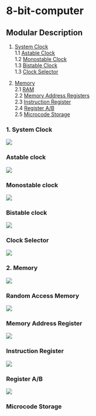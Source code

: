 # 8-bit-computer

## Modular Description

1. [ System Clock ](#desc)  
     1.1 [Astable Clock ](#astable)  
     1.2 [Monostable Clock ](#monostable)  
     1.3 [Bistable Clock ](#bistable)  
     1.3 [Clock Selector ](#selector)  
    
2. [ Memory ](#memory)  
     2.1 [RAM ](#RAM)  
     2.2 [Memory Address Registers](#MAR)  
     2.3 [Instruction Register ](#IR)  
     2.4 [Register A/B](#RegisterA)   
     2.5 [Microcode Storage](#micro)  

<a name="desc"></a>
### 1. System Clock  
   <img src="images/SystemClock.JPG">

<a name="astable"></a>
### Astable clock
   <img src="images/astable.JPG">

<a name="monostable"></a>
### Monostable clock
   <img src="images/monostable.JPG">

<a name="bistable"></a>
### Bistable clock
   <img src="images/bistable.JPG">
   
<a name="selector"></a>
### Clock Selector
   <img src="images/ClockSelector.JPG">

<a name="memory"></a>
### 2. Memory
   <img src="images/Memory.JPG">

<a name="RAM"></a>
### Random Access Memory
   <img src="images/RAM.JPG">
     
<a name="MAR"></a>
### Memory Address Register
   <img src="images/MemoryAdressRegister.JPG">
   
<a name="IR"></a>
### Instruction Register
   <img src="images/InstructionRegister.jpg">

<a name="RegisterA"></a>
### Register A/B
   <img src="images/RegistersA_B.JPG">
    
<a name="micro"></a>
### Microcode Storage
  


